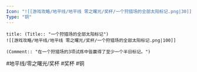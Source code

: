 ```yaml
---
Icon: "![[游戏攻略/地平线/地平线 零之曙光/奖杯/一个狩猎场的全部太阳标记.png|30]]"
Type: "铜"
---
```

```ad-common-bronze-trophy
title: (Title:: "一个狩猎场的全部太阳标记")
![[游戏攻略/地平线/地平线 零之曙光/奖杯/一个狩猎场的全部太阳标记.png|100]]

(Comment:: "在一个狩猎场的3项试炼中皆赢得了至少一个半日标记。")
```

#地平线/零之曙光/奖杯 #奖杯 #铜
